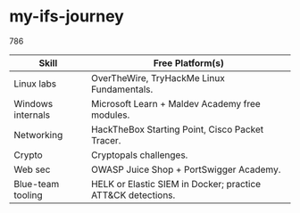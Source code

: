 # my-ifs-journey

786

| Skill              | Free Platform(s)                                                      |
|--------------------|-----------------------------------------------------------------------|
| Linux labs         | OverTheWire, TryHackMe Linux Fundamentals.                            |
| Windows internals  | Microsoft Learn + Maldev Academy free modules.                        |
| Networking         | HackTheBox Starting Point, Cisco Packet Tracer.                       |
| Crypto             | Cryptopals challenges.                                                |
| Web sec            | OWASP Juice Shop + PortSwigger Academy.                               |
| Blue-team tooling  | HELK or Elastic SIEM in Docker; practice ATT&CK detections.           |